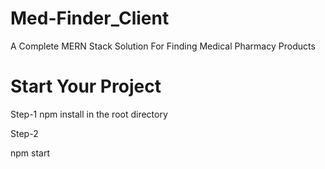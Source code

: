 # Med-Finder_Client
A Complete MERN Stack Solution For Finding Medical Pharmacy Products

# Start Your Project
Step-1
npm install in the root directory

Step-2

npm start
